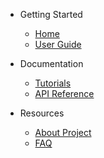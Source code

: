 - Getting Started
  - [Home](/)
  - [User Guide](/guide/README.md)

- Documentation
  - [Tutorials](/tutorials/getting-started)
  - [API Reference](/api/)

- Resources
  - [About Project](/about/about)
  - [FAQ](/faq/)